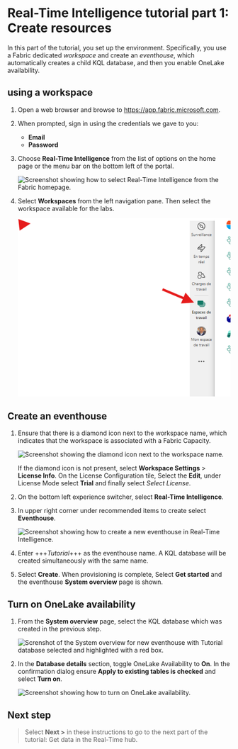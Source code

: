 # Real-Time Intelligence tutorial part 1: Create resources

In this part of the tutorial, you set up the environment. Specifically, you use a Fabric dedicated *workspace* and create an *eventhouse*, which automatically creates a child KQL database, and then you enable OneLake availability.

## using a workspace
1. Open a web browser and browse to https://app.fabric.microsoft.com.

2. When prompted, sign in using the credentials we gave to you:
    * **Email**
    * **Password**

3. Choose **Real-Time Intelligence** from the list of options on the home page or the menu bar on the bottom left of the portal.

    ![Screenshot showing how to select Real-Time Intelligence from the Fabric homepage.](media/select-real-time-intelligence.png)

4. Select **Workspaces** from the left navigation pane. Then select the workspace available for the labs.


    ![Screenshot showing how to select an existing workspace in Real-Time Intelligence.](media/select-WS.png)

## Create an eventhouse


1. Ensure that there is a diamond icon next to the workspace name, which indicates that the workspace is associated with a Fabric Capacity.

    ![Screenshot showing the diamond icon next to the workspace name.](media/workspace-diamond-icon.png)

    If the diamond icon is not present, select **Workspace Settings** >  **License Info**. On the License Configuration tile, Select the **Edit**, under License Mode select **Trial**  and finally select *Select License*.


2. On the bottom left experience switcher, select **Real-Time Intelligence**.

3. In upper right corner under recommended items to create select **Eventhouse**.

    ![Screenshot showing how to create a new eventhouse in Real-Time Intelligence.](media/create-eventhouse.png)

4. Enter +++*Tutorial*+++ as the eventhouse name. A KQL database will be created simultaneously with the same name.

5. Select **Create**. When provisioning is complete, Select **Get started** and the eventhouse **System overview** page is shown.

## Turn on OneLake availability

1. From the **System overview** page, select the KQL database which was created in the previous step.

    ![Screnshot of the System overview for new eventhouse with Tutorial database selected and highlighted with a red box.](media/select-tutorial-database.png)

2. In the **Database details** section, toggle OneLake Availability to **On**. In the confirmation dialog ensure **Apply to existing tables is checked**  and select **Turn on**.

    ![Screenshot showing how to turn on OneLake availability.](media/one-lake-availability.png)


## Next step

> Select **Next >** in these instructions to go to the next part of the tutorial: Get data in the Real-Time hub.
